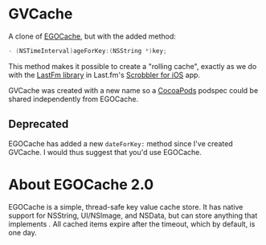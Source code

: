 # GVCache
A clone of [EGOCache](https://github.com/enormego/EGOCache), but with the added method:

```objective-c
- (NSTimeInterval)ageForKey:(NSString *)key;
```

This method makes it possible to create a "rolling cache", exactly as we do with the [LastFm library](https://github.com/gangverk/LastFm) in Last.fm's [Scrobbler for iOS](http://www.last.fm/hardware/ios) app.

GVCache was created with a new name so a [CocoaPods](http://cocoapods.org) podspec could be shared independently from EGOCache.

## Deprecated
EGOCache has added a new `dateForKey:` method since I've created  GVCache. I would thus suggest that you'd use EGOCache.


# About EGOCache 2.0
EGOCache is a simple, thread-safe key value cache store. It has native support for NSString, UI/NSImage, and NSData, but can store anything that implements <NSCoding>. All cached items expire after the timeout, which by default, is one day.
